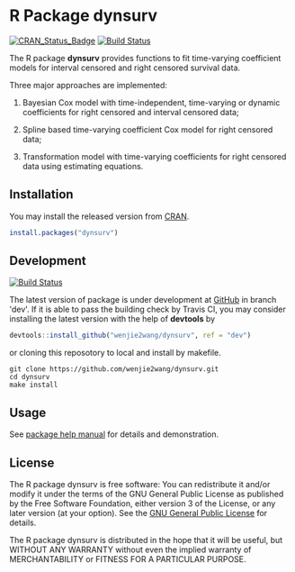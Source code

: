 # R Package dynsurv

[![CRAN_Status_Badge][1]][2]
[![Build Status][3]][5]

The R package **dynsurv** provides functions to fit time-varying coefficient
models for interval censored and right censored survival data.

Three major approaches are implemented:

1) Bayesian Cox model with time-independent, time-varying or dynamic
coefficients for right censored and interval censored data;

2) Spline based time-varying coefficient Cox model for right censored data;

3) Transformation model with time-varying coefficients for right censored data
using estimating equations.


## Installation

You may install the released version from [CRAN][2].

```R
install.packages("dynsurv")
```


## Development

[![Build Status][4]][5]

The latest version of package is under development at [GitHub][6] in branch
'dev'.  If it is able to pass the building check by Travis CI, you may consider
installing the latest version with the help of **devtools** by

```R
devtools::install_github("wenjie2wang/dynsurv", ref = "dev")
```

or cloning this reposotory to local and install by makefile.

```
git clone https://github.com/wenjie2wang/dynsurv.git
cd dynsurv
make install
```


## Usage

See [package help manual][7] for details and demonstration.


## License

The R package dynsurv is free software: You can redistribute it and/or modify it
under the terms of the GNU General Public License as published by the Free
Software Foundation, either version 3 of the License, or any later version (at
your option).  See the [GNU General Public License][8] for details.

The R package dynsurv is distributed in the hope that it will be useful, but
WITHOUT ANY WARRANTY without even the implied warranty of MERCHANTABILITY or
FITNESS FOR A PARTICULAR PURPOSE.


[1]: http://www.r-pkg.org/badges/version/dynsurv
[2]: https://CRAN.R-project.org/package=dynsurv
[3]: https://travis-ci.org/wenjie2wang/dynsurv.svg?branch=master
[4]: https://travis-ci.org/wenjie2wang/dynsurv.svg?branch=dev
[5]: https://travis-ci.org/wenjie2wang/dynsurv
[6]: https://github.com/wenjie2wang/dynsurv
[7]: http://wenjie-stat.me/dynsurv/dynsurv.pdf
[8]: http://www.gnu.org/licenses/
